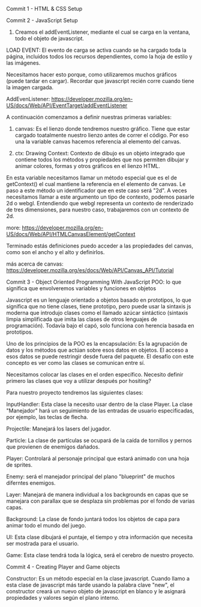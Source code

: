 Commit 1 - HTML & CSS Setup

Commit 2 - JavaScript Setup

1. Creamos el addEventListener, mediante el cual se carga en la ventana, todo el objeto de javascript.

LOAD EVENT: El evento de carga se activa cuando se ha cargado toda la página, incluidos todos los recursos dependientes, como la hoja de estilo y las imágenes.

Necesitamos hacer esto porque, como utilizaremos muchos gráficos (puede tardar en cargar). Recordar que javascript recién corre cuando tiene la imagen cargada.

AddEvenListener: https://developer.mozilla.org/en-US/docs/Web/API/EventTarget/addEventListener

A continuación comenzamos a definir nuestras primeras variables:

1. canvas: Es el lienzo donde tendremos nuestro gráfico. Tiene que estar cargado toatalmente nuestro lienzo
   antes de correr el código. Por eso una la variable canvas hacemos referencia al elemento del canvas.

2. ctx: Drawing Context: Contexto de dibujo es un objeto integrado que contiene todos los métodos y propiedades que nos permiten dibujar y animar colores, formas y otros gráficos en el lienzo HTML.

En esta variable necesitamos llamar un método especial que es el de getContext() el cual mantiene la referencia en el elemento de canvas. Le paso a este método un identificador que en este caso será "2d". A veces necesitamos llamar a este argumento un tipo de contexto, podemos pasarle 2d o webgl. Entendiendo que webgl representa un contexto de renderizado de tres dimensiones, para nuestro caso, trabajaremos con un contexto de 2d.

more: https://developer.mozilla.org/en-US/docs/Web/API/HTMLCanvasElement/getContext

Terminado estás definiciones puedo acceder a las propiedades del canvas, como son el ancho y el alto y definirlos.

más acerca de canvas: https://developer.mozilla.org/es/docs/Web/API/Canvas_API/Tutorial

Commit 3 - Object Oriented Programming With JavaScript
POO: lo que significa que envolveremos variables y funciones en objetos

Javascript es un lenguaje orientado a objetos basado en prototipos, lo que significa que no tiene clases, tiene prototipo, pero puede usar la sintaxis js moderna que introdujo clases como el llamado azúcar sintáctico (sintaxis limpia simplificada que imita las clases de otros lenguajes de programación).
Todavía bajo el capó, solo funciona con herencia basada en prototipos.

Uno de los principios de la POO es la encapsulación: Es la agrupación de datos y los métodos que actúan sobre esos datos en objetos. El acceso a esos datos se puede restringir desde fuera del paquete.
El desafío con este concepto es ver como las clases se comunican entre sí.

Necesitamos colocar las clases en el orden específico. Necesito definir primero las clases que voy a utilizar después por hositing?

Para nuestro proyecto tendremos las siguientes clases:

InputHandler: Esta clase la necesito usar dentro de la clase Player. La clase "Manejador" hará un seguimiento de las entradas de usuario especificadas, por ejemplo, las teclas de flecha.

Projectile: Manejará los lasers del jugador.

Particle: La clase de partículas se ocupará de la caída de tornillos y pernos que provienen de enemigos dañados.

Player: Controlará al personaje principal que estará animado con una hoja de sprites.

Enemy: será el manejador principal del plano "blueprint" de muchos diferntes enemigos.

Layer: Manejará de manera individual a los backgrounds en capas que se manejara con parallax que se desplaza sin problemas por el fondo de varias capas.

Background: La clase de fondo juntará todos los objetos de capa para animar todo el mundo del juego.

UI: Esta clase dibujará el puntaje, el tiempo y otra información que necesita ser mostrada para el usuario.

Game: Esta clase tendrá toda la lógica, será el cerebro de nuestro proyecto.

Commit 4 - Creating Player and Game objects

Constructor: Es un método especial en la clase javascript. Cuando llamo a esta clase de javascript más tarde usando la palabra clave "new", el constructor creará un nuevo objeto de javascript en blanco y le asignará propiedades y valores según el plano interno.
